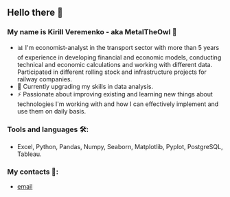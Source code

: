 ## Hello there 👋

### My name is Kirill Veremenko - aka MetalTheOwl 🦉

- 📊 I'm economist-analyst in the transport sector with more than 5 years of experience in developing financial and economic models, conducting technical and economic calculations and working with different data. Participated in different rolling stock and infrastructure projects for railway companies.
- 🔭 Currently upgrading my skills in data analysis.
- ⚡ Passionate about improving existing and learning new things about technologies I'm working with and how I can effectively implement and use them on daily basis.

### Tools and languages 🛠:
- Excel, Python, Pandas, Numpy, Seaborn, Matplotlib, Pyplot, PostgreSQL, Tableau.

### My contacts 📠:
- [email](mailto:vka1997@yandex.ru)
